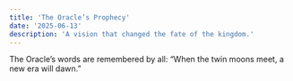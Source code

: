 ```yaml
---
title: 'The Oracle’s Prophecy'
date: '2025-06-13'
description: 'A vision that changed the fate of the kingdom.'
---
```


The Oracle’s words are remembered by all: “When the twin moons meet, a new era will dawn.”
